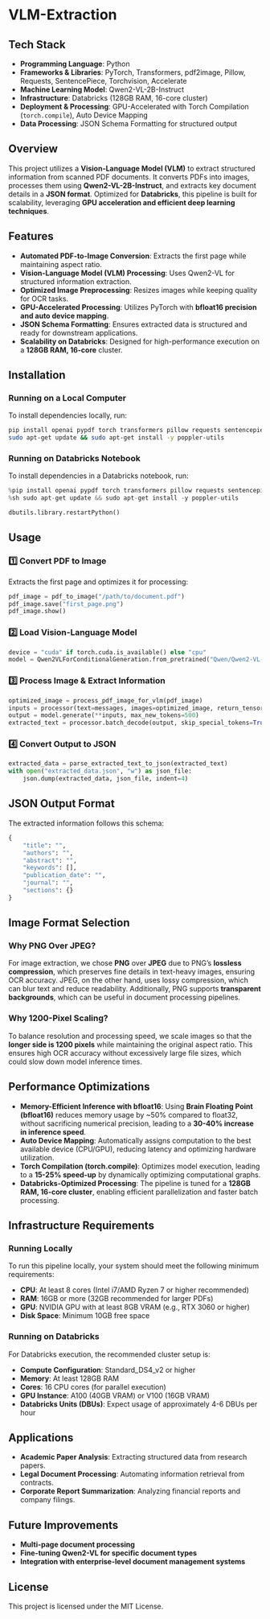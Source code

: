 # VLM-Extraction

## Tech Stack

- **Programming Language**: Python
- **Frameworks & Libraries**: PyTorch, Transformers, pdf2image, Pillow, Requests, SentencePiece, Torchvision, Accelerate
- **Machine Learning Model**: Qwen2-VL-2B-Instruct
- **Infrastructure**: Databricks (128GB RAM, 16-core cluster)
- **Deployment & Processing**: GPU-Accelerated with Torch Compilation (`torch.compile`), Auto Device Mapping
- **Data Processing**: JSON Schema Formatting for structured output

## Overview

This project utilizes a **Vision-Language Model (VLM)** to extract structured information from scanned PDF documents. It converts PDFs into images, processes them using **Qwen2-VL-2B-Instruct**, and extracts key document details in a **JSON format**. Optimized for **Databricks**, this pipeline is built for scalability, leveraging **GPU acceleration and efficient deep learning techniques**.

## Features

- **Automated PDF-to-Image Conversion**: Extracts the first page while maintaining aspect ratio.
- **Vision-Language Model (VLM) Processing**: Uses Qwen2-VL for structured information extraction.
- **Optimized Image Preprocessing**: Resizes images while keeping quality for OCR tasks.
- **GPU-Accelerated Processing**: Utilizes PyTorch with **bfloat16 precision and auto device mapping**.
- **JSON Schema Formatting**: Ensures extracted data is structured and ready for downstream applications.
- **Scalability on Databricks**: Designed for high-performance execution on a **128GB RAM, 16-core** cluster.

## Installation

### Running on a Local Computer
To install dependencies locally, run:
```sh
pip install openai pypdf torch transformers pillow requests sentencepiece torchvision accelerate pdf2image
sudo apt-get update && sudo apt-get install -y poppler-utils
```
### Running on Databricks Notebook
To install dependencies in a Databricks notebook, run:
```python
%pip install openai pypdf torch transformers pillow requests sentencepiece torchvision accelerate pdf2image
%sh sudo apt-get update && sudo apt-get install -y poppler-utils

dbutils.library.restartPython()
```
## Usage
### 1️⃣ Convert PDF to Image
Extracts the first page and optimizes it for processing:
```python
pdf_image = pdf_to_image("/path/to/document.pdf")
pdf_image.save("first_page.png")
pdf_image.show()
```
### 2️⃣ Load Vision-Language Model
```python
device = "cuda" if torch.cuda.is_available() else "cpu"
model = Qwen2VLForConditionalGeneration.from_pretrained("Qwen/Qwen2-VL-2B-Instruct", torch_dtype=torch.bfloat16, device_map="auto").to(device)
```
### 3️⃣ Process Image & Extract Information
```python
optimized_image = process_pdf_image_for_vlm(pdf_image)
inputs = processor(text=messages, images=optimized_image, return_tensors="pt").to(device)
output = model.generate(**inputs, max_new_tokens=500)
extracted_text = processor.batch_decode(output, skip_special_tokens=True)[0]
```
### 4️⃣ Convert Output to JSON
```python
extracted_data = parse_extracted_text_to_json(extracted_text)
with open("extracted_data.json", "w") as json_file:
    json.dump(extracted_data, json_file, indent=4)
```
## JSON Output Format
The extracted information follows this schema:
```python
{
    "title": "",
    "authors": "",
    "abstract": "",
    "keywords": [],
    "publication_date": "",
    "journal": "",
    "sections": {}
}
```
## Image Format Selection

### Why PNG Over JPEG?
For image extraction, we chose **PNG** over **JPEG** due to PNG’s **lossless compression**, which preserves fine details in text-heavy images, ensuring OCR accuracy. JPEG, on the other hand, uses lossy compression, which can blur text and reduce readability. Additionally, PNG supports **transparent backgrounds**, which can be useful in document processing pipelines.

### Why 1200-Pixel Scaling?
To balance resolution and processing speed, we scale images so that the **longer side is 1200 pixels** while maintaining the original aspect ratio. This ensures high OCR accuracy without excessively large file sizes, which could slow down model inference times.

## Performance Optimizations
- **Memory-Efficient Inference with bfloat16**: Using **Brain Floating Point (bfloat16)** reduces memory usage by ~50% compared to float32, without sacrificing numerical precision, leading to a **30-40% increase in inference speed**.
- **Auto Device Mapping**: Automatically assigns computation to the best available device (CPU/GPU), reducing latency and optimizing hardware utilization.
- **Torch Compilation (torch.compile)**: Optimizes model execution, leading to a **15-25% speed-up** by dynamically optimizing computational graphs.
- **Databricks-Optimized Processing**: The pipeline is tuned for a **128GB RAM, 16-core cluster**, enabling efficient parallelization and faster batch processing.

## Infrastructure Requirements
### Running Locally
To run this pipeline locally, your system should meet the following minimum requirements:

- **CPU**: At least 8 cores (Intel i7/AMD Ryzen 7 or higher recommended)
- **RAM**: 16GB or more (32GB recommended for larger PDFs)
- **GPU**: NVIDIA GPU with at least 8GB VRAM (e.g., RTX 3060 or higher)
- **Disk Space**: Minimum 10GB free space

### Running on Databricks
For Databricks execution, the recommended cluster setup is:

- **Compute Configuration**: Standard_DS4_v2 or higher
- **Memory**: At least 128GB RAM
- **Cores**: 16 CPU cores (for parallel execution)
- **GPU Instance**: A100 (40GB VRAM) or V100 (16GB VRAM)
- **Databricks Units (DBUs)**: Expect usage of approximately 4-6 DBUs per hour

## Applications
- **Academic Paper Analysis**: Extracting structured data from research papers.
- **Legal Document Processing**: Automating information retrieval from contracts.
- **Corporate Report Summarization**: Analyzing financial reports and company filings.

## Future Improvements
- **Multi-page document processing**
- **Fine-tuning Qwen2-VL for specific document types**
- **Integration with enterprise-level document management systems**

## License
This project is licensed under the MIT License.
